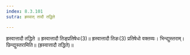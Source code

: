 ```yaml
---
index: 8.3.101
sutra: ह्रस्वात् तादौ तद्धिते

---
```

ह्रस्वात्तादौ तद्धिते ॥ ह्रस्वात्तादौ तिङ्प्रतिषेधः(3)॥ ह्रस्वात्तादौ तिङः(3) प्रतिषेधो वक्तव्यः। भिन्द्युस्तराम्। छिन्द्युस्तरामिति॥ (ह्रस्वात्तादौ तद्धिते)॥